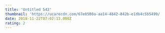 ```yaml
---
title: 'Untitled 542'
thumbnail: 'https://ucarecdn.com/67e0580a-aa14-4842-842b-e1db4c5b5499/'
date: 2018-11-22T07:02:13.000Z
rating: 2
---
```

